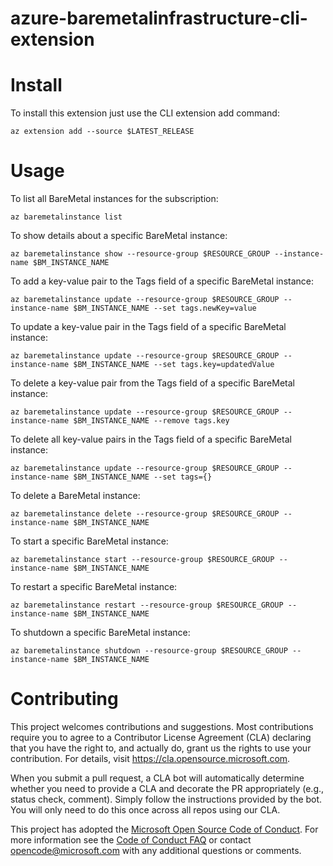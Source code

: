 # azure-baremetalinfrastructure-cli-extension

# Install

To install this extension just use the CLI extension add command:

```
az extension add --source $LATEST_RELEASE
```

# Usage

To list all BareMetal instances for the subscription:

```
az baremetalinstance list
```

To show details about a specific BareMetal instance:

```
az baremetalinstance show --resource-group $RESOURCE_GROUP --instance-name $BM_INSTANCE_NAME
```

To add a key-value pair to the Tags field of a specific BareMetal instance:

```
az baremetalinstance update --resource-group $RESOURCE_GROUP --instance-name $BM_INSTANCE_NAME --set tags.newKey=value
```

To update a key-value pair in the Tags field of a specific BareMetal instance:

```
az baremetalinstance update --resource-group $RESOURCE_GROUP --instance-name $BM_INSTANCE_NAME --set tags.key=updatedValue
```

To delete a key-value pair from the Tags field of a specific BareMetal instance:

```
az baremetalinstance update --resource-group $RESOURCE_GROUP --instance-name $BM_INSTANCE_NAME --remove tags.key
```

To delete all key-value pairs in the Tags field of a specific BareMetal instance:

```
az baremetalinstance update --resource-group $RESOURCE_GROUP --instance-name $BM_INSTANCE_NAME --set tags={}
```

To delete a BareMetal instance:

```
az baremetalinstance delete --resource-group $RESOURCE_GROUP --instance-name $BM_INSTANCE_NAME
```

To start a specific BareMetal instance:

```
az baremetalinstance start --resource-group $RESOURCE_GROUP --instance-name $BM_INSTANCE_NAME
```

To restart a specific BareMetal instance:

```
az baremetalinstance restart --resource-group $RESOURCE_GROUP --instance-name $BM_INSTANCE_NAME
```

To shutdown a specific BareMetal instance:

```
az baremetalinstance shutdown --resource-group $RESOURCE_GROUP --instance-name $BM_INSTANCE_NAME
```

# Contributing

This project welcomes contributions and suggestions. Most contributions require you to agree to a
Contributor License Agreement (CLA) declaring that you have the right to, and actually do, grant us
the rights to use your contribution. For details, visit https://cla.opensource.microsoft.com.

When you submit a pull request, a CLA bot will automatically determine whether you need to provide
a CLA and decorate the PR appropriately (e.g., status check, comment). Simply follow the instructions
provided by the bot. You will only need to do this once across all repos using our CLA.

This project has adopted the [Microsoft Open Source Code of Conduct](https://opensource.microsoft.com/codeofconduct/).
For more information see the [Code of Conduct FAQ](https://opensource.microsoft.com/codeofconduct/faq/) or
contact [opencode@microsoft.com](mailto:opencode@microsoft.com) with any additional questions or comments.
